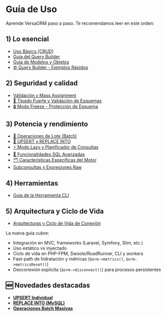 # Guía de Uso

Aprende VersaORM paso a paso. Te recomendamos leer en este orden:

## 1) Lo esencial
- [Uso Básico (CRUD)](01-basic-usage.md)
- [Guía del Query Builder](02-query-builder.md)
- [Guía de Modelos y Objetos](03-models-and-objects.md)
- [⚙️ Query Builder - Ejemplos Rápidos](12-query-builder-quick-examples.md)

## 2) Seguridad y calidad
- [Validación y Mass Assignment](05-validation-mass-assignment.md)
- [🎯 Tipado Fuerte y Validación de Esquemas](06-strong-typing-schema-validation.md)
- [🔒 Modo Freeze - Protección de Esquema](07-freeze-mode.md)

## 3) Potencia y rendimiento
- [🚀 Operaciones de Lote (Batch)](03-batch-operations.md)
- [🔄 UPSERT y REPLACE INTO](11-upsert-replace-operations.md)
- [⚡ Modo Lazy y Planificador de Consultas](10-lazy-mode-query-planner.md)
- [🚀 Funcionalidades SQL Avanzadas](13-advanced-sql-features.md)
- [🗂️ Características Específicas del Motor](11-database-specific-features.md)
- [Subconsultas y Expresiones Raw](04-subqueries-raw-expressions.md)

## 4) Herramientas
- [Guía de la Herramienta CLI](04-cli-tool.md)

## 5) Arquitectura y Ciclo de Vida
- [Arquitecturas y Ciclo de Vida de Conexión](16-architectures-and-lifecycles.md)

La nueva guía cubre:
- Integración en MVC, frameworks (Laravel, Symfony, Slim, etc.)
- Uso estático vs inyectado
- Ciclo de vida en PHP-FPM, Swoole/RoadRunner, CLI y workers
- Fast-path de hidratación y métricas (`$orm->metrics()`, `$orm->metricsReset()`)
- Desconexión explícita (`$orm->disconnect()`) para procesos persistentes

## 🆕 Novedades destacadas
- **[UPSERT Individual](11-upsert-replace-operations.md#operación-upsert-individual)**
- **[REPLACE INTO (MySQL)](11-upsert-replace-operations.md#operación-replace-into-solo-mysql)**
- **[Operaciones Batch Masivas](03-batch-operations.md)**
